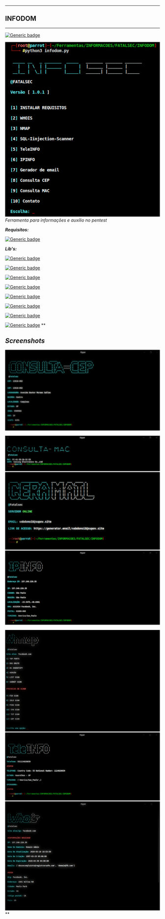 ***

## INFODOM

***
[![Generic badge](https://forthebadge.com/images/badges/made-with-python.svg)](https://shields.io/)

![INFODOM](https://raw.githubusercontent.com/FatalS3C/Infodom/main/infodom.png)
*Ferramenta para informações e auxílio no pentest*


***Requisitos:***

[![Generic badge](https://img.shields.io/badge/Linguagem-PYTHON3-skyblue.svg)](https://www.python.org/downloads/)

***Lib's:***

[![Generic badge](https://img.shields.io/badge/PROGRESS-1.5-green.svg)](https://pypi.org/project/progress/)

[![Generic badge](https://img.shields.io/badge/python3nmap-1.5.0-green.svg)](https://pypi.org/project/python3-nmap/)

[![Generic badge](https://img.shields.io/badge/pythonwhois-0.7.3-green.svg)](https://pypi.org/project/python-whois/)

[![Generic badge](https://img.shields.io/badge/beautifulsoup4-4.9.3-green.svg)](https://pypi.org/project/beautifulsoup4/)

[![Generic badge](https://img.shields.io/badge/requests-2.25.1-green.svg)](https://pypi.org/project/requests/)

[![Generic badge](https://img.shields.io/badge/phonenumbers-8.12.26-green.svg)](https://pypi.org/project/phonenumbers/)

[![Generic badge](https://img.shields.io/badge/geocoder-1.38.1-green.svg)](https://pypi.org/project/geocoder/)

[![Generic badge](https://img.shields.io/badge/ipinfo-4.2.0-green.svg)](https://pypi.org/project/ipinfo/)
**

## *Screenshots*

![Consltacep](https://raw.githubusercontent.com/FatalS3C/Infodom/main/Fotos/consultacep.png)

![Consulta mac](https://raw.githubusercontent.com/FatalS3C/Infodom/main/Fotos/consultamac.png)
![Gera Email](https://raw.githubusercontent.com/FatalS3C/Infodom/main/Fotos/geraemail.png)
![Ip-info](https://raw.githubusercontent.com/FatalS3C/Infodom/main/Fotos/ipinfo.png)

![Nmap](https://raw.githubusercontent.com/FatalS3C/Infodom/main/Fotos/nmap.png)
![Teleinfo](https://raw.githubusercontent.com/FatalS3C/Infodom/main/Fotos/teleinfo.png)
![Whois](https://raw.githubusercontent.com/FatalS3C/Infodom/main/Fotos/whois.png)
**


